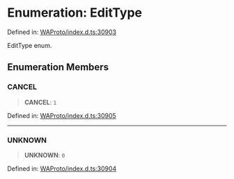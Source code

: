 # Enumeration: EditType

Defined in: [WAProto/index.d.ts:30903](https://github.com/Fokusdotid/Baileys/blob/db1d3e5f41e9eede5877460f9adbb0224021575c/WAProto/index.d.ts#L30903)

EditType enum.

## Enumeration Members

### CANCEL

> **CANCEL**: `1`

Defined in: [WAProto/index.d.ts:30905](https://github.com/Fokusdotid/Baileys/blob/db1d3e5f41e9eede5877460f9adbb0224021575c/WAProto/index.d.ts#L30905)

***

### UNKNOWN

> **UNKNOWN**: `0`

Defined in: [WAProto/index.d.ts:30904](https://github.com/Fokusdotid/Baileys/blob/db1d3e5f41e9eede5877460f9adbb0224021575c/WAProto/index.d.ts#L30904)
